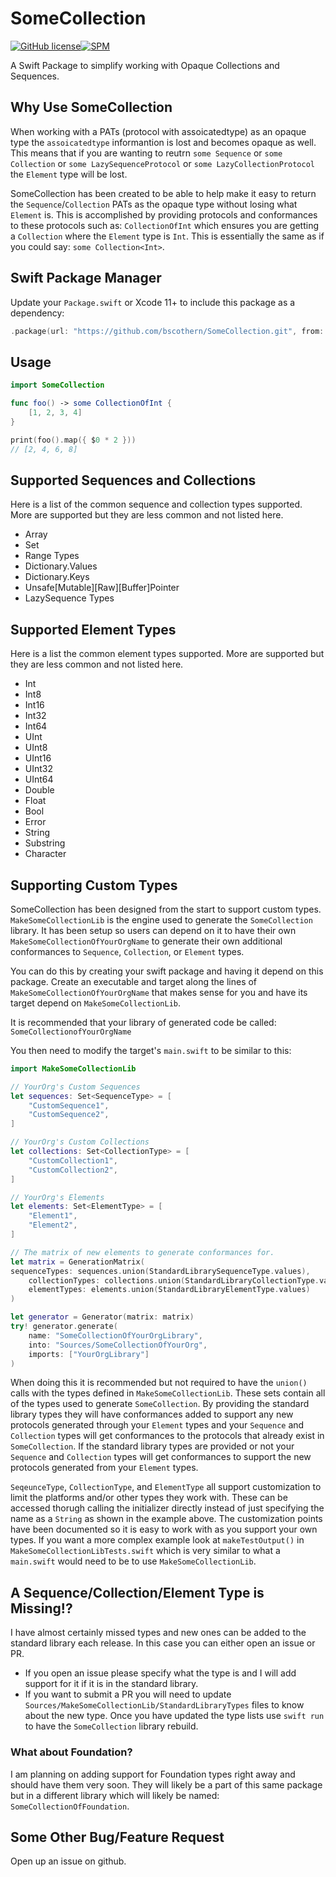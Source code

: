 # SomeCollection

[![GitHub license](https://img.shields.io/badge/license-MIT-lightgrey.svg)](https://raw.githubusercontent.com/Carthage/Carthage/master/LICENSE.md)[![SPM](https://img.shields.io/badge/spm-compatible-brightgreen.svg?style=flat)](https://swift.org/package-manager)

A Swift Package to simplify working with Opaque Collections and Sequences.

## Why Use SomeCollection
When working with a PATs (protocol with assoicatedtype) as an opaque type the `assoicatedtype` informantion is lost and becomes opaque as well.
This means that if you are wanting to reutrn `some Sequence` or `some Collection` or `some LazySequenceProtocol` or `some LazyCollectionProtocol` the `Element` type will be lost.

SomeCollection has been created to be able to help make it easy to return the `Sequence`/`Collection` PATs as the opaque type without losing what `Element` is.
This is accomplished by providing protocols and conformances to these protocols such as: `CollectionOfInt` which ensures you are getting a `Collection` where the `Element` type is `Int`.
This is essentially the same as if you could say: `some Collection<Int>`.

## Swift Package Manager
Update your `Package.swift` or Xcode 11+ to include this package as a dependency:
```swift
.package(url: "https://github.com/bscothern/SomeCollection.git", from: "1.0.0")
```

## Usage
```swift
import SomeCollection

func foo() -> some CollectionOfInt {
    [1, 2, 3, 4]
}

print(foo().map({ $0 * 2 }))
// [2, 4, 6, 8]

```

## Supported Sequences and Collections
Here is a list of the common sequence and collection types supported.
More are supported but they are less common and not listed here.

* Array
* Set
* Range Types
* Dictionary.Values
* Dictionary.Keys
* Unsafe[Mutable][Raw][Buffer]Pointer
* LazySequence Types

## Supported Element Types
Here is a list the common element types supported.
More are supported but they are less common and not listed here.
* Int
* Int8
* Int16
* Int32
* Int64
* UInt
* UInt8
* UInt16
* UInt32
* UInt64
* Double
* Float
* Bool
* Error
* String
* Substring
* Character

## Supporting Custom Types
SomeCollection has been designed from the start to support custom types.
`MakeSomeCollectionLib` is the engine used to generate the `SomeCollection` library.
It has been setup so users can depend on it to have their own `MakeSomeCollectionOfYourOrgName` to generate their own additional conformances to `Sequence`, `Collection`, or `Element` types.

You can do this by creating your swift package and having it depend on this package.
Create an executable and target along the lines of `MakeSomeCollectionOfYourOrgName` that makes sense for you and have its target depend on `MakeSomeCollectionLib`.

It is recommended that your library of generated code be called: `SomeCollectionofYourOrgName`

You then need to modify the target's `main.swift` to be similar to this:
```swift
import MakeSomeCollectionLib

// YourOrg's Custom Sequences
let sequences: Set<SequenceType> = [
    "CustomSequence1",
    "CustomSequence2",
]

// YourOrg's Custom Collections
let collections: Set<CollectionType> = [
    "CustomCollection1",
    "CustomCollection2",
]

// YourOrg's Elements
let elements: Set<ElementType> = [
    "Element1",
    "Element2",
]

// The matrix of new elements to generate conformances for.
let matrix = GenerationMatrix(
sequenceTypes: sequences.union(StandardLibrarySequenceType.values),
    collectionTypes: collections.union(StandardLibraryCollectionType.values),
    elementTypes: elements.union(StandardLibraryElementType.values)
)

let generator = Generator(matrix: matrix)
try! generator.generate(
    name: "SomeCollectionOfYourOrgLibrary",
    into: "Sources/SomeCollectionOfYourOrg",
    imports: ["YourOrgLibrary"]
)
```

When doing this it is recommended but not required to have the `union()` calls with the types defined in `MakeSomeCollectionLib`.
These sets contain all of the types used to generate `SomeCollection`.
By providing the standard library types they will have conformances added to support any new protocols generated through your `Element` types and your `Sequence` and `Collection` types will get conformances to the protocols that already exist in `SomeCollection`.
If the standard library types are provided or not your `Sequence` and `Collection` types will get conformances to support the new protocols generated from your `Element` types.

`SeqeunceType`, `CollectionType`, and `ElementType` all support customization to limit the platforms and/or other types they work with.
These can be accessed thorugh calling the initializer directly instead of just specifying the name as a `String` as shown in the example above.
The customization points have been documented so it is easy to work with as you support your own types.
If you want a more complex example look at `makeTestOutput()` in `MakeSomeCollectionLibTests.swift` which is very similar to what a `main.swift` would need to be to use `MakeSomeCollectionLib`.

## A Sequence/Collection/Element Type is Missing!?
I have almost certainly missed types and new ones can be added to the standard library each release.
In this case you can either open an issue or PR.
* If you open an issue please specify what the type is and I will add support for it if it is in the standard library.
* If you want to submit a PR you will need to update `Sources/MakeSomeCollectionLib/StandardLibraryTypes` files to know about the new type. Once you have updated the type lists use `swift run` to have the `SomeCollection` library rebuild.

### What about Foundation?
I am planning on adding support for Foundation types right away and should have them very soon.
They will likely be a part of this same package but in a different library which will likely be named: `SomeCollectionOfFoundation`.

## Some Other Bug/Feature Request
Open up an issue on github.
